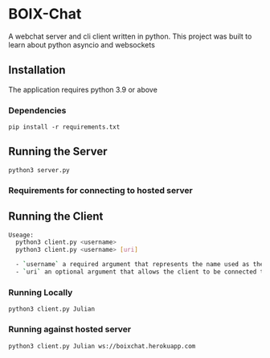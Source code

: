 # BOIX-Chat

A webchat server and cli client written in python. This project was built to learn about python asyncio and websockets

## Installation

The application requires python 3.9 or above

### Dependencies

`pip install -r requirements.txt`

## Running the Server

`python3 server.py`

### Requirements for connecting to hosted server

## Running the Client

```bash
Useage:
  python3 client.py <username>
  python3 client.py <username> [uri]

  - `username` a required argument that represents the name used as the chat participant
  - `uri` an optional argument that allows the client to be connected to a custom URI
```

### Running Locally

`python3 client.py Julian`

### Running against hosted server

`python3 client.py Julian ws://boixchat.herokuapp.com`
